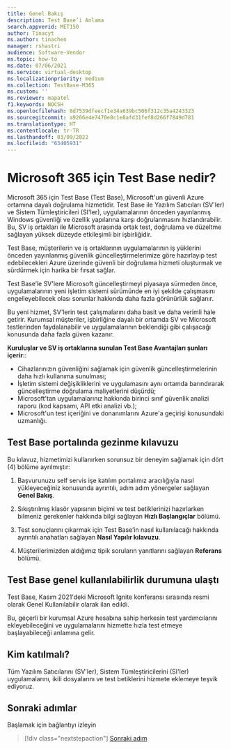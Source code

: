 ```yaml
---
title: Genel Bakış
description: Test Base’i Anlama
search.appverid: MET150
author: Tinacyt
ms.author: tinachen
manager: rshastri
audience: Software-Vendor
ms.topic: how-to
ms.date: 07/06/2021
ms.service: virtual-desktop
ms.localizationpriority: medium
ms.collection: TestBase-M365
ms.custom: ''
ms.reviewer: mapatel
f1.keywords: NOCSH
ms.openlocfilehash: 8d7539dfeecf1e34a639bc506f312c35a4243323
ms.sourcegitcommit: a9266e4e7470e8c1e8afd31fef8d266f7849d781
ms.translationtype: HT
ms.contentlocale: tr-TR
ms.lasthandoff: 03/09/2022
ms.locfileid: "63405931"
---
```

# <a name="what-is-test-base-for-microsoft-365"></a>Microsoft 365 için Test Base nedir?

Microsoft 365 için Test Base (Test Base), Microsoft'un güvenli Azure ortamına dayalı doğrulama hizmetidir.
Test Base ile Yazılım Satıcıları (SV'ler) ve Sistem Tümleştiricileri (SI'ler), uygulamalarının önceden yayınlanmış Windows güvenliği ve özellik yapılarına karşı doğrulanmasını hızlandırabilir. Bu, SV iş ortakları ile Microsoft arasında ortak test, doğrulama ve düzeltme sağlayan yüksek düzeyde etkileşimli bir işbirliğidir.

Test Base, müşterilerin ve iş ortaklarının uygulamalarının iş yüklerini önceden yayınlanmış güvenlik güncelleştirmelerimize göre hazırlayıp test edebilecekleri Azure üzerinde güvenli bir doğrulama hizmeti oluşturmak ve sürdürmek için harika bir fırsat sağlar.

Test Base’le SV'lere Microsoft güncelleştirmeyi piyasaya sürmeden önce, uygulamalarının yeni işletim sistemi sürümünde en iyi şekilde çalışmasını engelleyebilecek olası sorunlar hakkında daha fazla görünürlük sağlanır.

Bu yeni hizmet, SV'lerin test çalışmalarını daha basit ve daha verimli hale getirir. Kurumsal müşteriler, işbirliğine dayalı bir ortamda SV ve Microsoft testlerinden faydalanabilir ve uygulamalarının beklendiği gibi çalışacağı konusunda daha fazla güven kazanır.

**Kuruluşlar ve SV iş ortaklarına sunulan Test Base Avantajları şunları içerir:**:

- Cihazlarınızın güvenliğini sağlamak için güvenlik güncelleştirmelerinin daha hızlı kullanıma sunulması;
- İşletim sistemi değişikliklerini ve uygulamasını aynı ortamda barındırarak güncelleştirme doğrulama maliyetlerini düşürdü;
- Microsoft'tan uygulamalarınız hakkında birinci sınıf güvenlik analizi raporu (kod kapsamı, API etki analizi vb.);
- Microsoft'un test içeriğini ve donanımlarını Azure'a geçirişi konusundaki uzmanlığı.

## <a name="guide-to-navigating-the-test-base-portal"></a>Test Base portalında gezinme kılavuzu

Bu kılavuz, hizmetimizi kullanırken sorunsuz bir deneyim sağlamak için dört (4) bölüme ayrılmıştır:

1. Başvurunuzu self servis işe katılım portalımız aracılığıyla nasıl yükleyeceğiniz konusunda ayrıntılı, adım adım yönergeler sağlayan **Genel Bakış**.

2. Sıkıştırılmış klasör yapısının biçimi ve test betiklerinizi hazırlarken bilmeniz gerekenler hakkında bilgi sağlayan **Hızlı Başlangıçlar** bölümü.

3. Test sonuçlarını çıkarmak için Test Base’in nasıl kullanılacağı hakkında ayrıntılı anahatları sağlayan **Nasıl Yapılır kılavuzu**.

4. Müşterilerimizden aldığımız tipik soruların yanıtlarını sağlayan **Referans** bölümü.

## <a name="test-base-has-reached-general-availability"></a>Test Base genel kullanılabilirlik durumuna ulaştı

Test Base, Kasım 2021'deki Microsoft Ignite konferansı sırasında resmi olarak Genel Kullanılabilir olarak ilan edildi. 

Bu, geçerli bir kurumsal Azure hesabına sahip herkesin test yardımcılarını ekleyebileceğini ve uygulamalarını hizmette hızla test etmeye başlayabileceği anlamına gelir.

## <a name="who-should-onboard"></a>Kim katılmalı?

Tüm Yazılım Satıcılarını (SV'ler), Sistem Tümleştiricilerini (SI'ler) uygulamalarını, ikili dosyalarını ve test betiklerini hizmete eklemeye teşvik ediyoruz.

## <a name="next-steps"></a>Sonraki adımlar

Başlamak için bağlantıyı izleyin
> [!div class="nextstepaction"]
> [Sonraki adım](createaccount.md)
